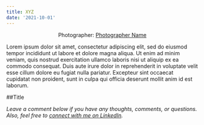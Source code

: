 ```yaml
---
title: XYZ
date: '2021-10-01'
---
```


<figure>
  <img src="./pic.jpg" alt=""/>
  <figcaption style="text-align: center">Photographer: <a href="" target="_blank" rel="noopener noreferrer">Photographer Name</a></figcaption>
</figure>

Lorem ipsum dolor sit amet, consectetur adipiscing elit, sed do eiusmod tempor incididunt ut labore et dolore magna aliqua. Ut enim ad minim veniam, quis nostrud exercitation ullamco laboris nisi ut aliquip ex ea commodo consequat. Duis aute irure dolor in reprehenderit in voluptate velit esse cillum dolore eu fugiat nulla pariatur. Excepteur sint occaecat cupidatat non proident, sunt in culpa qui officia deserunt mollit anim id est laborum.

##Title

<em>Leave a comment below if you have any thoughts, comments, or questions. Also, feel free to <a href="https://www.linkedin.com/in/josephmwarren/" target="_blank" rel="noopener noreferrer">connect with me on LinkedIn</a>.</em>
